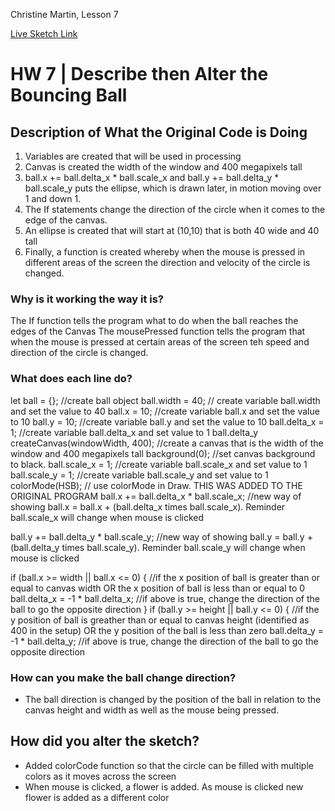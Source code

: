 Christine Martin, Lesson 7

[Live Sketch Link](https://christinebmartin.github.io/120-work/hw-7/)


# HW 7 | Describe then Alter the Bouncing Ball

## Description of What the Original Code is Doing
1.  Variables are created that will be used in processing
2.  Canvas is created the width of the window and 400 megapixels tall
3.   ball.x += ball.delta_x * ball.scale_x and ball.y += ball.delta_y * ball.scale_y puts the ellipse, which is drawn later, in motion moving over 1 and down 1.
4.    The If statements change the direction of the circle when it comes to the edge of the canvas.
5.    An ellipse is created that will start at (10,10) that is both 40 wide and 40 tall
6.    Finally, a function is created whereby when the mouse is pressed in different areas of the screen the direction and velocity of the circle is changed.

### Why is it working the way it is?
The If function tells the program what to do when the ball reaches the edges of the Canvas
The mousePressed function tells the program that when the mouse is pressed at certain areas of the screen teh speed and direction of the circle is changed.

### What does each line do?
let ball = {};                                //create ball object
ball.width = 40;                              // create variable ball.width and set the value to 40
ball.x = 10;                                  //create variable ball.x and set the value to 10
ball.y = 10;                                  //create variable ball.y and set the value to 10
ball.delta_x = 1;                             //create variable ball.delta_x and set value to 1
ball.delta_y    createCanvas(windowWidth, 400);     //create a canvas that is the width of the window and 400 megapixels tall
background(0);                                //set canvas background to black.
ball.scale_x = 1;                             //create variable ball.scale_x and set value to 1
ball.scale_y = 1;                             //create variable ball.scale_y and set value to 1
colorMode(HSB);                               // use colorMode in Draw.  THIS WAS ADDED TO THE ORIGINAL PROGRAM
ball.x += ball.delta_x * ball.scale_x;        //new way of showing ball.x = ball.x + (ball.delta_x times ball.scale_x).  Reminder ball.scale_x will change when mouse is clicked

ball.y += ball.delta_y * ball.scale_y;        //new way of showing ball.y = ball.y + (ball.delta_y times ball.scale_y).  Reminder ball.scale_y will change when mouse is clicked

if (ball.x >= width || ball.x <= 0) {         //if the x position of ball is greater than or equal to canvas width OR the x position of ball is less than or equal to 0
    ball.delta_x = -1 * ball.delta_x;         //if above is true, change the direction of the ball to go the opposite direction
}
if (ball.y >= height || ball.y <= 0) {        //if the y position of ball is greather than or equal to canvas height (identified as 400 in the setup) OR the y position of the ball is less than zero
    ball.delta_y = -1 * ball.delta_y;         //if above is true, change the direction of the ball to go the opposite direction

### How can you make the ball change direction?
* The ball direction is changed by the position of the ball in relation to the canvas height and width as well as the mouse being pressed.


## How did you alter the sketch?
* Added colorCode function so that the circle can be filled with multiple colors as it moves across the screen
* When mouse is clicked, a flower is added. As mouse is clicked new flower is added as a different color
